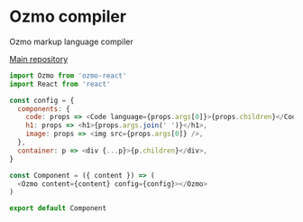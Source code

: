 # Ozmo compiler

Ozmo markup language compiler

[Main repository](https://github.com/hugo-s29/ozmo-compile)

```javascript
import Ozmo from 'ozmo-react'
import React from 'react'

const config = {
  components: {
    code: props => <Code language={props.args[0]}>{props.children}</Code>,
    h1: props => <h1>{props.args.join(' ')}</h1>,
    image: props => <img src={props.args[0]} />,
  },
  container: p => <div {...p}>{p.children}</div>,
}

const Component = ({ content }) => (
  <Ozmo content={content} config={config}></Ozmo>
)

export default Component
```
